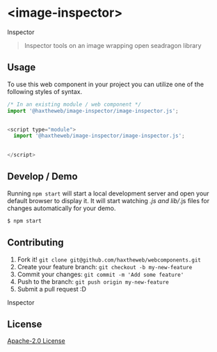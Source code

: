 # &lt;image-inspector&gt;

Inspector
> Inspector tools on an image wrapping open seadragon library

## Usage
To use this web component in your project you can utilize one of the following styles of syntax.

```js
/* In an existing module / web component */
import '@haxtheweb/image-inspector/image-inspector.js';


<script type="module">
  import '@haxtheweb/image-inspector/image-inspector.js';

  
</script>
```

## Develop / Demo
Running `npm start` will start a local development server and open your default browser to display it. It will start watching *.js and lib/*.js files for changes automatically for your demo.
```bash
$ npm start
```


## Contributing

1. Fork it! `git clone git@github.com/haxtheweb/webcomponents.git`
2. Create your feature branch: `git checkout -b my-new-feature`
3. Commit your changes: `git commit -m 'Add some feature'`
4. Push to the branch: `git push origin my-new-feature`
5. Submit a pull request :D

Inspector

## License
[Apache-2.0 License](http://opensource.org/licenses/Apache-2.0)